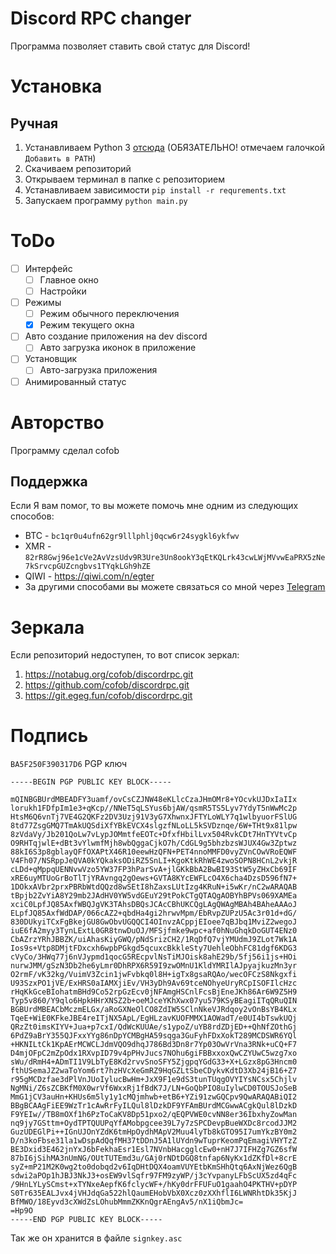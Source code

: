 # Discord RPC changer

Программа позволяет ставить свой статус для Discord!

# Установка
## Ручная
1. Устанавливаем Python 3 [отсюда](https://www.python.org/downloads/) (ОБЯЗАТЕЛЬНО! отмечаем галочкой `Добавить в PATH`)
1. Скачиваем репозиторий
1. Открываем терминал в папке с репозиторием
1. Устанавливаем зависимости `pip install -r requrements.txt`
1. Запускаем программу `python main.py`

# ToDo

- [ ] Интерфейс
  - [ ] Главное окно
  - [ ] Настройки
- [ ] Режимы
    - [ ] Режим обычного переключения
    - [x] Режим текущего окна
- [ ] Авто создание приложения на dev discord
    - [ ] Авто загрузка иконок в приложение
- [ ] Установщик
  - [ ] Авто-загрузка приложения
- [ ] Анимированный статус

# Авторство

Программу сделал cofob

## Поддержка

Если Я вам помог, то вы можете помочь мне одним из следующих способов:
* BTC - `bc1qr0u4ufn62gr9lllphlj0qcw6r24sygkl6ykfwv`
* XMR - `82rR8Gwj96e1cVe2AvVzsUdv9R3Ure3Un8ookY3qEtKQLrk43cwLWjMVvwEaPRX5zNe7kSrvcpGUZcngbvs1TYqkLGh9hZE`
* QIWI - https://qiwi.com/n/egter
* За другими способами вы можете связаться со мной через [Telegram](https://t.me/cofob)

# Зеркала

Если репозиторий недоступен, то вот список зеркал:

1. https://notabug.org/cofob/discordrpc.git
1. https://github.com/cofob/discordrpc.git
1. https://git.egeg.fun/cofob/discordrpc.git

# Подпись

`BA5F250F390317D6` PGP ключ

```
-----BEGIN PGP PUBLIC KEY BLOCK-----

mQINBGBUrdMBEADFY3uamf/ovCsCZJNW48eKLlcCzaJHmOMr8+YOcvkUJDxIaIIx
lorukh1FDfpIm1e3+qKcp//NNeT5qLSYus6bjAW/qsmR5TS5Lyv7YdyT5nWwMc2p
HtsM6Q6vnTj7VE4G2QKFz2DV3Uzj91V3yG7XhwnxJFTYLoWLY7q1wlbyuorFSlUG
8td77ZsgGMQ7TmAkUQSdiXfYBkEVCX4slgzfNLoLL5kSVDznqe/6W+THt9x81lpw
8zVdaVy/Jb201QoLw7vLypJOMmtfeEOTc+DfxfHbilLvx504RvkCDt7HnTYVtvCp
O9RHTqjwlE+dBt3vYlwmfMjh8wbQggaCjkO7h/CdGL9g5bhzbzsWJUX4Gw3Zptwz
88kI6S3p8gblayQFfOXAPtX46R10eewHzQFN+PET4nnoMMFD0vyZVnCOwVRoEQWF
V4Fh07/NSRppJeQVA0kYQkaksODiRZ5SnLI+KgoKtkRhWE4zwoSOPN8HCnL2vkjR
cLDd+qMppqUENNvwVzo5YW37FP3hParSvA+jlGKkBbA2BwBI93StW5yZHxCb69IF
xRE6uyMTUoGrBoTlTjYRAvngq2gOews+GVTA8KYcEWFLcO4X6cha4DzsD596fN7+
1DOkxAVbr2prxPBRbWtdQQzd8wSEtI8hZaxsLUtIzg4KRuN+i5wKr/nC2wARAQAB
tBpjb2ZvYiA8Y29mb2JAdHV0YW5vdGEuY29tPokCTgQTAQgAOBYhBPVs069XAMEa
xciC0LpfJQ85AxfWBQJgVK3TAhsDBQsJCAcCBhUKCQgLAgQWAgMBAh4BAheAAAoJ
ELpfJQ85AxfWdDAP/066cAZ2+qbdHa4gi2hrwvMpm/EbRvpZUPzU5Ac3r01d+dG/
830DUkyiTCxFgBkejGU8GwObvUGQQCI4OInvzACppjEIoee7qBJbq1MviZ2wegoJ
iuE6fA2myy3TynLExtL0GR8tnwDuOJ/MFSjfmke9wpc+af0hNuGhqkDoGUT4ENz0
CbAZrzYRhJBBZK/uiAhasKiyGWQ/pNdSrizCH2/1RqDfQ7vjYMUdmJ9ZLot7Wk1A
Ios9s+Vtp8DMjtFDxcxh6wpbPGkgd5qcuxcBkkleSty7UehleObhFC81dgf6KDG3
cVyCo/3HWq77j6nVJypmd1qocG5REcpvlNsTiMJOisk8ahE29b/5fj56i1js+HOi
nurwJMM/gSzN3Db2he6yLmr0DhRPX6R59I9zwOMnU1KldYMRIlAJpyajkuzMn3yr
O2rmF/vK32kg/VuimV3Zcin1jwFvbkq0l8H+igTx8gsaRQAo/wecOFCzS8Nkgxfi
U93SzxPO1jVE/ExHRS0aIAMXjiEv/VH3yDh9Av69tceNOhyeUryRCpISOFIlcHzc
rHqKkGceBIohatmBHd9Co52rpGzEcv0jNFAmgHSCnlFcsBjEneJKh86Ar6W9Z5H9
Typ5v860/Y9qlo6HpkHHrXNSZ2b+oeMJceYKhXwx07yu579KSyBEagiITqQRuQIN
BGBUrdMBEACbMczmELGx/aRoGXNeOlCO8ZdIW5SClnNkeVJRdqoy2vOnBsYB4KLx
TqeE+WiE0KFkeJBE4reITjNX5ApL/EgHLzavKUOFMMX1AOWadT/e0UI4bTswkUQj
QRzZt0imsKIYV+Jua+p7cxI/QdWcKUUAe/s1ypoZ/uYB8rdZDjED++QhNfZOthGj
6PdZ9aBrY355QJFxxYYg86nDpYCMBgHA59sqga3GuFyhFDxXokT289MCDSWR6YQl
+HKNILtCk1KpAErMCWCLJdmVQO9dhqJ786Bd3Dn8r7Yp03OwVrVna3RNk+uCQ+F7
D4mjOFpC2mZpOdx1RXvpID79v4pPHvJucs7NOhu6giFBBxxoxQwCZYUwC5wzg7xo
sWu/dRmH4+ADmTI1V9LbTyE8Kd2rvvSnoSFY5ZjgpqYGdG33+X+LGzx8pG3Hncm0
fthUSemaJZ2waToYom6rt7hzHVcXeGmRZ9HqGZLtSbeCDykvKdtD3Xb24jB16+Z7
r95gMCDzfae3dPlVnJUoIylucBwHm+JxX9F1e9dS3tunTUqgOVYIYsNCsx5Chjlv
NgMNi/Z6sZCBKfM0X0wrVf6WxxRj1fBdK7J/LN+GoQbPIO8uIylwCD0TOUSJoSeB
MmG1jCV3auHn+KHUs6m5ly1y1cMQjmhwb+etB6+YZi91zwGQCpv9QwARAQABiQI2
BBgBCAAgFiEE9WzTr1cAwRrFyILQul8lDzkDF9YFAmBUrdMCGwwACgkQul8lDzkD
F9YEIw//TB8mOXf1h6PzToCaKV8Dp51pxo2/qEQPVWE0cvNN8er36IbxhyZowMan
nq9jy7GSttm+OydTPTQUUPqYfAMobpgcee39L7y7zSPCDevpBueWXDc8rcodJJM2
GuzUDEGlPi++IGnUJOnYZdK6tmHpOydhMApV2Muu4lyTb8kGTO95I7umYkzBY0m2
D/n3koFbse31la1wDspAdQqfMH37tDDnJ5A1lUYdn9wTuprKeomPqEmagiVHYTzZ
BE3Dxid3E462jnYxJ6bFekhaEsr1Esl7NVnbHacgglcEw0+nH7J7IFHZg7GZ6sfW
87bI6jSihMA3nUmNG/OUtTUTEmd3u/GAj0rNDtDGQ8tnfap6NyKx1dZKfDl+8crE
syZ+mP21M2K0wg2to0dobqd2v6IqDHtDQX4oamVUYEtbKmSHhQtq6AxNjWez6QgB
sdwi2aPOp1hJBJ3NkJ3+osEW9vlSqfr97FM9zyWP/j3cYvpanyLFbScUX5zd4qFc
/9HnLYLySCmst+xTYNxeAepfK6fclycWF+/hKy0drFFUFuO1gaahO4PKTHV+pDYP
S0Tr635EALJvx4jVHJdqGa522hlQaumEHobVbX0Xcz0zXXhflI6LWNRhtDk35KjJ
BfMWO/18Eyvd3cXWdZsLOhubMmmZKKnQgrAEngAv5/nX1iQbmJc=
=Hp9O
-----END PGP PUBLIC KEY BLOCK-----
```
Так же он хранится в файле `signkey.asc`